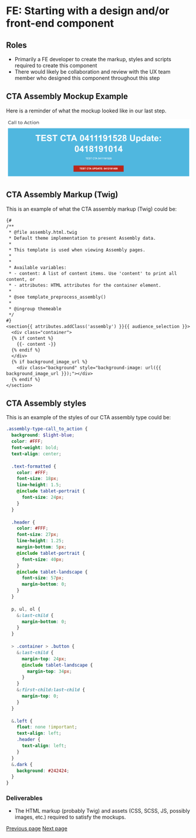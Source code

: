 # FE: Starting with a design and/or front-end component 

## Roles

* Primarily a FE developer to create the markup, styles and scripts required to create this component
* There would likely be collaboration and review with the UX team member who designed this component throughout this step

## CTA Assembly Mockup Example

Here is a reminder of what the mockup looked like in our last step.

![CTA Assembly Type Example](../img/cta-component.png "CTA Assembly Type Example")

## CTA Assembly Markup (Twig)

This is an example of what the CTA assembly markup (Twig) could be:

```twig
{#
/**
 * @file assembly.html.twig
 * Default theme implementation to present Assembly data.
 *
 * This template is used when viewing Assembly pages.
 *
 *
 * Available variables:
 * - content: A list of content items. Use 'content' to print all content, or
 * - attributes: HTML attributes for the container element.
 *
 * @see template_preprocess_assembly()
 *
 * @ingroup themeable
 */
#}
<section{{ attributes.addClass('assembly') }}{{ audience_selection }}>
  <div class="container">
  {% if content %}
    {{- content -}}
  {% endif %}
  </div>
  {% if background_image_url %}
    <div class="background" style="background-image: url({{ background_image_url }});"></div>
  {% endif %}
</section>
```

## CTA Assembly styles

This is an example of the styles of our CTA assembly type could be:

```scss
.assembly-type-call_to_action {
  background: $light-blue;
  color: #FFF;
  font-weight: bold;
  text-align: center;

  .text-formatted {
    color: #FFF;
    font-size: 18px;
    line-height: 1.5;
    @include tablet-portrait {
      font-size: 24px;
    }
  }

  .header {
    color: #FFF;
    font-size: 27px;
    line-height: 1.25;
    margin-bottom: 5px;
    @include tablet-portrait {
      font-size: 40px;
    }
    @include tablet-landscape {
      font-size: 57px;
      margin-bottom: 0;
    }
  }

  p, ul, ol {
    &:last-child {
      margin-bottom: 0;
    }
  }

  > .container > .button {
    &:last-child {
      margin-top: 24px;
      @include tablet-landscape {
        margin-top: 34px;
      }
    }
    &:first-child:last-child {
      margin-top: 0;
    }
  }

  &.left {
    float: none !important;
    text-align: left;
    .header {
      text-align: left;
    }
  }
  &.dark {
    background: #242424;
  }
}
```

### Deliverables

* The HTML markup (probably Twig) and assets (CSS, SCSS, JS, possibly images, etc.) required to satisfy the mockups.

[Previous page](./0-mockup-and-data-structure.md)
[Next page](./2-creating-the-cta-assembly-type.md)
